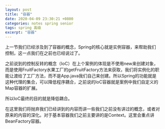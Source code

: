 ```yaml
---
layout: post
title: "容器"
date: 2020-04-09 23:30:21 +0800
categories: notes spring senior
tags: spring 高级 
excerpt: "容器"
---
```


上一节我们已经涉及到了容器的概念，Spring的核心就是实例容器，来帮助我们控制，这一点我们在之前也已经说过了。

之前说到的控制反转的概念（IoC）在上个案例的体现是不使用new来创建对象，而是使用FruitFactory水果工厂的getFruitFactory方法来获取，我们将实例化的职能让渡给了工厂方法，而不是App.java我们自己来创建。所以Spring的功能就是这种代理的集合，可以降低程序耦合，之前说的IoC容器就是案例中我们自定义的Map容器的扩展。

所以IoC最终的目的就是降低耦合。

在这里我们将抛弃我们已经讲到的内容而讲一些我们之前没有讲过的概念，或者对原来的内容的深化。对于基本容器我们之前主要讲的是Context。这里会重点讲BeanFactory容器。